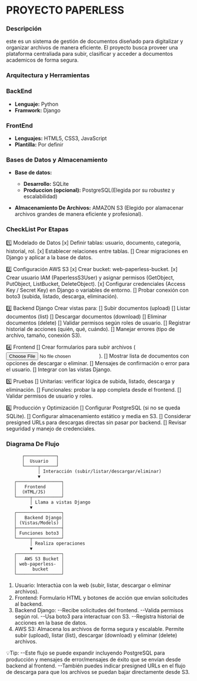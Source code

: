 # PROYECTO PAPERLESS

### Descripción
este es un sistema de gestión de documentos diseñado para digitalizar y organizar archivos de manera eficiente. El proyecto busca proveer una plataforma centraliada para subir, clasificar y acceder a documentos academicos de forma segura. 

### Arquitectura y Herramientas

### BackEnd
* **Lenguaje:** Python 
* **Framwork:** Django

### FrontEnd
* **Lenguajes:** HTML5, CSS3, JavaScript 
* **Plantilla:** Por definir 

### Bases de Datos y Almacenamiento
* **Base de datos:** 
    * **Desarrollo:** SQLite
    * **Produccion (opcional):** PostgreSQL(Elegida por su robustez y escalabilidad)

* **Almacenamiento De Archivos:** AMAZON S3 (Elegido por alamacenar archivos grandes de manera eficiente y profesional).


### CheckList Por Etapas

1️⃣ Modelado de Datos
    [x] Definir tablas: usuario, documento, categoria, historial, rol.
    [x] Establecer relaciones entre tablas.
    [] Crear migraciones en Django y aplicar a la base de datos.

2️⃣ Configuración AWS S3
    [x] Crear bucket: web-paperless-bucket.
    [x] Crear usuario IAM (PaperlessS3User) y asignar permisos (GetObject, PutObject, ListBucket, DeleteObject).
    [x] Configurar credenciales (Access Key / Secret Key) en Django o variables de entorno.
    [] Probar conexión con boto3 (subida, listado, descarga, eliminación).

3️⃣ Backend Django
    Crear vistas para:
    [] Subir documentos (upload)
    [] Listar documentos (list)
    [] Descargar documentos (download)
    [] Eliminar documentos (delete)
    [] Validar permisos según roles de usuario.
    [] Registrar historial de acciones (quién, qué, cuándo).
    [] Manejar errores (tipo de archivo, tamaño, conexión S3).

4️⃣ Frontend
    [] Crear formularios para subir archivos (<input type="file">).
    [] Mostrar lista de documentos con opciones de descargar o eliminar.
    [] Mensajes de confirmación o error para el usuario.
    [] Integrar con las vistas Django.

5️⃣ Pruebas
    [] Unitarias: verificar lógica de subida, listado, descarga y eliminación.
    [] Funcionales: probar la app completa desde el frontend.
    [] Validar permisos de usuario y roles.

6️⃣ Producción y Optimización
    [] Configurar PostgreSQL (si no se queda SQLite).
    [] Configurar almacenamiento estático y media en S3.
    [] Considerar presigned URLs para descargas directas sin pasar por backend.
    [] Revisar seguridad y manejo de credenciales.

### Diagrama De Flujo
          ┌────────────┐
          │  Usuario   │
          └─────┬──────┘
                │ Interacción (subir/listar/descargar/eliminar)
                ▼
       ┌─────────────────┐
       │   Frontend      │
       │  (HTML/JS)      │
       └─────┬───────────┘
             │ Llama a vistas Django
             ▼
       ┌─────────────────┐
       │   Backend Django│
       │ (Vistas/Models) │
       ├─────────────────┤
       │ Funciones boto3 │
       └─────┬───────────┘
             │ Realiza operaciones
             ▼
       ┌─────────────────┐
       │   AWS S3 Bucket │
       │ web-paperless-  │
       │      bucket     │
       └─────────────────┘

1. Usuario: Interactúa con la web (subir, listar, descargar o eliminar archivos).
2. Frontend: Formulario HTML y botones de acción que envían solicitudes al backend.
3. Backend Django:
    --Recibe solicitudes del frontend.
    --Valida permisos según rol.
    --Usa boto3 para interactuar con S3.
    --Registra historial de acciones en la base de datos.
4. AWS S3:
Almacena los archivos de forma segura y escalable.
Permite subir (upload), listar (list), descargar (download) y eliminar (delete) archivos.

💡Tip:
--Este flujo se puede expandir incluyendo PostgreSQL para producción y mensajes de error/mensajes de éxito que se envían desde backend al frontend.
--También puedes indicar presigned URLs en el flujo de descarga para que los archivos se puedan bajar directamente desde S3.
